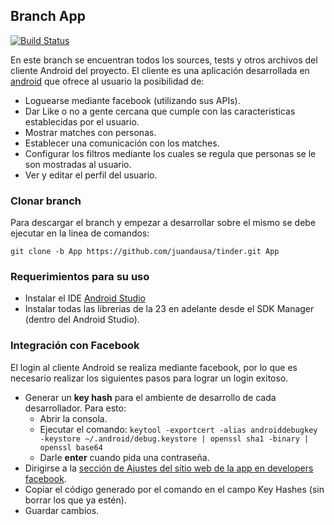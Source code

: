 ## Branch App

[![Build Status](https://travis-ci.com/juandausa/tinder.svg?token=BQqpkHq7v8pQHzVJzZjB&branch=App)](https://travis-ci.com/juandausa/tinder)


En este branch se encuentran todos los sources, tests y otros archivos del cliente Android del proyecto.
El cliente es una aplicación desarrollada en [android](https://www.android.com) que ofrece al usuario la posibilidad de:
* Loguearse mediante facebook (utilizando sus APIs).
* Dar Like o no a gente cercana que cumple con las caracteristicas establecidas por el usuario.
* Mostrar matches con personas.
* Establecer una comunicación con los matches.
* Configurar los filtros mediante los cuales se regula que personas se le son mostradas al usuario.
* Ver y editar el perfil del usuario.



### Clonar branch

Para descargar el branch y empezar a desarrollar sobre el mismo se debe ejecutar en la linea de comandos:

`git clone -b App https://github.com/juandausa/tinder.git App`

### Requerimientos para su uso

* Instalar el IDE [Android Studio](https://developer.android.com/sdk/)
* Instalar todas las librerias de la 23 en adelante desde el SDK Manager (dentro del Android Studio).


### Integración con Facebook

El login al cliente Android se realiza mediante facebook, por lo que es necesario realizar los siguientes pasos para lograr un login exitoso.

- Generar un **key hash** para el ambiente de desarrollo de cada desarrollador. Para esto:
    - Abrir la consola.
    - Ejecutar el comando: `keytool -exportcert -alias androiddebugkey -keystore ~/.android/debug.keystore | openssl sha1 -binary | openssl base64`
    - Darle **enter** cuando pida una contraseña.
- Dirigirse a la [sección de Ajustes del sitio web de la app en developers facebook](https://developers.facebook.com/apps/469716263220924/settings/).
- Copiar el código generado por el comando en el campo Key Hashes (sin borrar los que ya estén).
- Guardar cambios.
